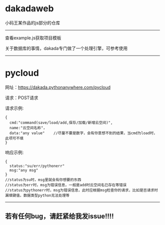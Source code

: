 # dakadaweb


小码王某作品的js部分的仓库


***


查看example.js获取项目模板


关于数据库的事情，dakada专门做了一个处理引擎，可参考使用


***


# pycloud


网址：https://dakada.pythonanywhere.com/pycloud


请求：POST请求


请求示例:
~~~
{
  cmd:"command(save/load/add,保存/加载/新增云空间)",
  name:"云空间名称"，
  data:"any value"    //尽量不要是数字，会有你意想不到的结果，当cmd为load时，此项可不填
}
~~~


响应示例:
~~~
{
  status:"su/err/pythonerr"
  msg:"any msg"
}
//status为su时，msg里就会有你想要的东西
//status为err时，msg为错误信息，一般是add时云空间名已存在等错误
//status为pythonerr时，msg为错误信息，此时应根据msg检查你的请求，比如是否请求时漏填键值，数据类型python无法处理等
~~~


***

## 若有任何bug，请赶紧给我发issue!!!!
